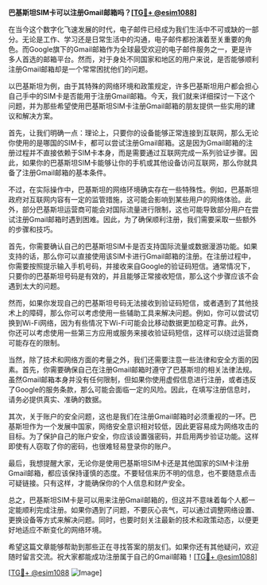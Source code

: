 **巴基斯坦SIM卡可以注册Gmail邮箱吗？[[TG💪+ @esim1088](https://t.me/s/esim1088)]**

在当今这个数字化飞速发展的时代，电子邮件已经成为我们生活中不可或缺的一部分。无论是工作、学习还是日常生活中的沟通，电子邮件都扮演着至关重要的角色。而Google旗下的Gmail邮箱作为全球最受欢迎的电子邮件服务之一，更是许多人首选的邮箱平台。然而，对于身处不同国家和地区的用户来说，是否能够顺利注册Gmail邮箱却是一个常常困扰他们的问题。

以巴基斯坦为例，由于其特殊的网络环境和政策规定，许多巴基斯坦用户都会担心自己手中的SIM卡是否能用于注册Gmail邮箱。今天，我们就来详细探讨一下这个问题，并为那些希望使用巴基斯坦SIM卡注册Gmail邮箱的朋友提供一些实用的建议和解决方案。

首先，让我们明确一点：理论上，只要你的设备能够正常连接到互联网，那么无论你使用的是哪国的SIM卡，都可以尝试注册Gmail邮箱。这是因为Gmail邮箱的注册过程并不直接依赖于SIM卡本身，而是需要通过互联网完成一系列验证步骤。因此，如果你的巴基斯坦SIM卡能够让你的手机或其他设备访问互联网，那么你就具备了注册Gmail邮箱的基本条件。

不过，在实际操作中，巴基斯坦的网络环境确实存在一些特殊性。例如，巴基斯坦政府对互联网内容有一定的监管措施，这可能会影响到某些用户的网络体验。此外，部分巴基斯坦运营商可能会对国际流量进行限制，这也可能导致部分用户在尝试注册Gmail邮箱时遇到困难。因此，为了确保顺利注册，我们需要采取一些额外的步骤和技巧。

首先，你需要确认自己的巴基斯坦SIM卡是否支持国际流量或数据漫游功能。如果支持的话，那么你可以直接使用该SIM卡进行Gmail邮箱的注册。在注册过程中，你需要按照提示输入手机号码，并接收来自Google的验证码短信。通常情况下，只要你的巴基斯坦号码是有效的，并且能够正常接收短信，那么这个步骤应该不会遇到太大的问题。

然而，如果你发现自己的巴基斯坦号码无法接收到验证码短信，或者遇到了其他技术上的障碍，那么你可以考虑使用一些辅助工具来解决问题。例如，你可以尝试切换到Wi-Fi网络，因为有些情况下Wi-Fi可能会比移动数据更加稳定可靠。此外，你还可以考虑使用一些第三方应用或服务来接收验证码短信，这样可以绕过运营商可能存在的限制。

当然，除了技术和网络方面的考量之外，我们还需要注意一些法律和安全方面的因素。首先，你需要确保自己在注册Gmail邮箱时遵守了巴基斯坦的相关法律法规。虽然Gmail邮箱本身并没有任何限制，但如果你使用虚假信息进行注册，或者违反了Google的服务条款，那么可能会面临一定的风险。因此，在填写注册信息时，请务必提供真实、准确的数据。

其次，关于账户的安全问题，这也是我们在注册Gmail邮箱时必须重视的一环。巴基斯坦作为一个发展中国家，网络安全意识相对较低，因此更容易成为网络攻击的目标。为了保护自己的账户安全，你应该设置强密码，并启用两步验证功能。这样即使有人窃取了你的密码，也很难轻易登录你的账户。

最后，我想提醒大家，无论你是使用巴基斯坦SIM卡还是其他国家的SIM卡注册Gmail邮箱，都应该保持谨慎的态度。不要轻信来历不明的信息，也不要随意点击可疑链接。只有这样，才能确保你的个人信息和财产安全。

总之，巴基斯坦SIM卡是可以用来注册Gmail邮箱的，但这并不意味着每个人都一定能顺利完成注册。如果你遇到了问题，不要灰心丧气，可以通过调整网络设置、更换设备等方式来解决问题。同时，也要时刻关注最新的技术和政策动态，以便更好地适应不断变化的网络环境。

希望这篇文章能够帮助到那些正在寻找答案的朋友们。如果你还有其他疑问，欢迎随时留言交流。祝大家都能成功注册属于自己的Gmail邮箱！[[TG💪+ @esim1088](https://t.me/s/esim1088)] 

[[TG💪+ @esim1088](https://t.me/s/esim1088) ![Image](https://i.postimg.cc/4NQfJmqS/Snipaste-2025-05-13-00-14-12.png)]